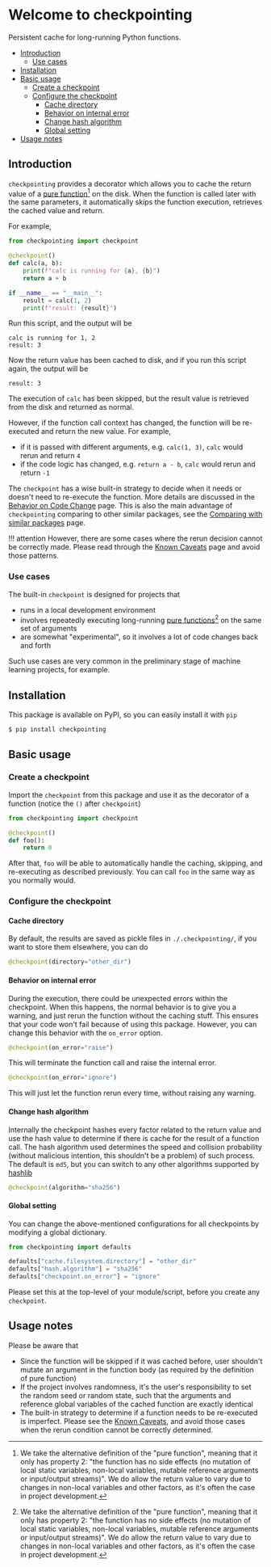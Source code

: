 # Welcome to checkpointing

Persistent cache for long-running Python functions.

- [Introduction](#introduction)
    - [Use cases](#use-cases)
- [Installation](#installation)
- [Basic usage](#basic-usage)
    - [Create a checkpoint](#create-a-checkpoint)
    - [Configure the checkpoint](#configure-the-checkpoint)
        - [Cache directory](#cache-directory)
        - [Behavior on internal error](#behavior-on-internal-error)
        - [Change hash algorithm](#change-hash-algorithm)
        - [Global setting](#global-setting)
- [Usage notes](#usage-notes)

## Introduction

`checkpointing` provides a decorator which allows you to cache the return value of a [pure function](https://en.wikipedia.org/wiki/Pure_function#Compiler_optimizations)[^1] on the disk.
When the function is called later with the same parameters, it automatically skips the function execution,
retrieves the cached value and return.

For example,

```python
from checkpointing import checkpoint

@checkpoint()
def calc(a, b):
    print(f"calc is running for {a}, {b}")
    return a + b

if __name__ == "__main__":
    result = calc(1, 2)
    print(f"result: {result}")
```

Run this script, and the output will be

```text
calc is running for 1, 2
result: 3
```

Now the return value has been cached to disk, and if you run this script again, the output will be

```text
result: 3
```

The execution of `calc` has been skipped, but the result value is retrieved from the disk and returned as normal.

However, if the function call context has changed, the function will be re-executed and return the new value.
For example,

- if it is passed with different arguments, e.g. `calc(1, 3)`, `calc` would rerun and return `4`
- if the code logic has changed, e.g. `return a - b`, `calc` would rerun and return `-1`

The `checkpoint` has a wise built-in strategy to decide when it needs or doesn't need to re-execute the function.
More details are discussed in the [Behavior on Code Change](behavior.md) page.
This is also the main advantage of `checkpointing` comparing to other similar packages,
see the [Comparing with similar packages](comparison.md) page.

!!! attention
    However, there are some cases where the rerun decision cannot be correctly made.
    Please read through the [Known Caveats](caveats.md) page and avoid those patterns.


### Use cases

The built-in `checkpoint` is designed for projects that

- runs in a local development environment
- involves repeatedly executing long-running
[pure functions](https://en.wikipedia.org/wiki/Pure_function#Compiler_optimizations)[^1]
on the same set of arguments
- are somewhat "experimental", so it involves a lot of code changes back and forth

Such use cases are very common in the preliminary stage of machine learning projects, for example.


## Installation

This package is available on PyPI, so you can easily install it with `pip`

```shell
$ pip install checkpointing
```

## Basic usage

### Create a checkpoint

Import the `checkpoint` from this package and use it as the decorator of a function
(notice the `()` after `checkpoint`)

```python
from checkpointing import checkpoint

@checkpoint()
def foo():
    return 0
```

After that, `foo` will be able to automatically handle the caching, skipping,
and re-executing as described previously.
You can call `foo` in the same way as you normally would.

### Configure the checkpoint

#### Cache directory

By default, the results are saved as pickle files in `./.checkpointing/`,
if you want to store them elsewhere, you can do

```python
@checkpoint(directory="other_dir")
```

#### Behavior on internal error

During the execution, there could be unexpected errors within the checkpoint.
When this happens, the normal behavior is to give you a warning,
and just rerun the function without the caching stuff.
This ensures that your code won't fail because of using this package.
However, you can change this behavior with the `on_error` option.

```python
@checkpoint(on_error="raise")
```

This will terminate the function call and raise the internal error.

```python
@checkpoint(on_error="ignore")
```

This will just let the function rerun every time, without raising any warning.


#### Change hash algorithm

Internally the checkpoint hashes every factor related to the return value and use the hash value
to determine if there is cache for the result of a function call.
The hash algorithm used determines the speed and collision probability (without malicious intention, this shouldn't be a problem) of such process.
The default is `md5`, but you can switch to any other algorithms supported by [hashlib](https://docs.python.org/3/library/hashlib.html)

```python
@checkpoint(algorithm="sha256")
```

#### Global setting

You can change the above-mentioned configurations for all checkpoints by modifying a global dictionary.

```python
from checkpointing import defaults

defaults["cache.filesystem.directory"] = "other_dir"
defaults["hash.algorithm"] = "sha256"
defaults["checkpoint.on_error"] = "ignore"
```

Please set this at the top-level of your module/script, before you create any `checkpoint`.

## Usage notes

Please be aware that

- Since the function will be skipped if it was cached before, user shouldn't mutate an argument in the function body
  (as required by the definition of pure function)
- If the project involves randomness, it's the user's responsibility to set the random seed or random state,
  such that the arguments and reference global variables of the cached function are exactly identical
- The built-in strategy to determine if a function needs to be re-executed is imperfect.
  Please see the [Known Caveats](caveats.md),
  and avoid those cases when the rerun condition cannot be correctly determined.



[^1]: We take the alternative definition of the "pure function", meaning that it only has property 2:
"the function has no side effects (no mutation of local static variables, non-local variables,
mutable reference arguments or input/output streams)".
We do allow the return value to vary due to changes in non-local variables and other factors,
as it's often the case in project development.
